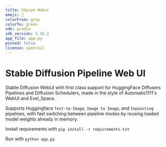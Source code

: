 ```yaml
---
title: Sdpipe Webui
emoji: 🍌
colorFrom: gray
colorTo: green
sdk: gradio
sdk_version: 3.16.2
app_file: app.py
pinned: false
license: openrail
---
```


# **Stable Diffusion Pipeline Web UI**

Stable Diffusion WebUI with first class support for HuggingFace Diffusers Pipelines and Diffusion Schedulers, made in the style of Automatic1111's WebUI and Evel_Space.

Supports Huggingface `Text-to-Image`, `Image to Image`, and `Inpainting` pipelines, with fast switching between pipeline modes by reusing loaded model weights already in memory.

Install requirements with `pip install -r requirements.txt`

Run with `python app.py`
